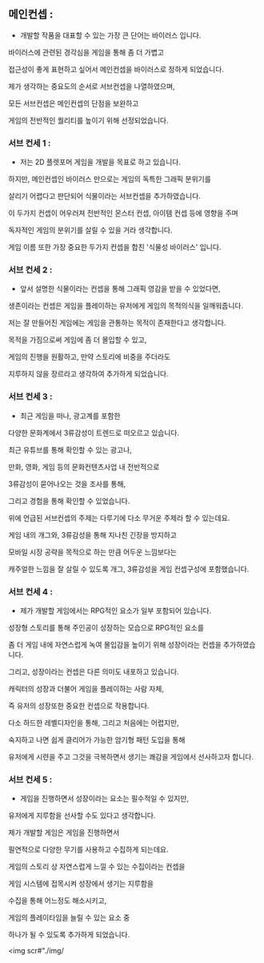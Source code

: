 ## 메인컨셉 : 
- 개발할 작품을 대표할 수 있는 가장 큰 단어는 바이러스 입니다.

바이러스에 관련된 경각심을 게임을 통해 좀 더 가볍고

접근성이 좋게 표현하고 싶어서 메인컨셉을 바이러스로 정하게 되었습니다.



제가 생각하는 중요도의 순서로 서브컨셉을 나열하였으며,

모든 서브컨셉은 메인컨셉의 단점을 보완하고 

게임의 전반적인 퀄리티를 높이기 위해 선정되었습니다.

### 서브 컨세 1 : 
- 저는 2D 플렛포머 게임을 개발을 목표로 하고 있습니다.

하지만, 메인컨셉인 바이러스 만으로는 게임의 독특한 그래픽 분위기를

살리기 어렵다고 판단되어 식물이라는 서브컨셉을 추가하였습니다.



이 두가지 컨셉이 어우러져 전반적인 몬스터 컨셉, 아이템 컨셉 등에 영향을 주며

독자적인 게임의 분위기를 살릴 수 있을 거라 생각합니다. 

게임 이름 또한 가장 중요한 두가지 컨셉을 합친 '식물성 바이러스' 입니다.

### 서브 컨세 2 : 
- 앞서 설명한 식물이라는 컨셉을 통해 그래픽 영감을 받을 수 있었다면,

생존이라는 컨셉은 게임을 플레이하는 유저에게 게임의 목적의식을 일깨워줍니다.

저는 잘 만들어진 게임에는 게임을 관통하는 목적이 존재한다고 생각합니다.



목적을 가짐으로써 게임에 좀 더 몰입할 수 있고,

게임의 진행을 원활하고, 만약 스토리에 비중을 주더라도 

지루하지 않을 장르라고 생각하여 추가하게 되었습니다.
### 서브 컨세 3 : 
- 최근 게임을 떠나, 광고계를 포함한 

다양한 문화계에서 3류감성이 트렌드로 떠오르고 있습니다. 

최근 유튜브를 통해 확인할 수 있는 광고나, 

만화, 영화, 게임 등의 문화컨텐츠사업 내 전반적으로 

3류감성이 묻어나오는 것을 조사를 통해, 

그리고 경험을 통해 확인할 수 있었습니다.



위에 언급된 서브컨셉의 주제는 다루기에 다소 무거운 주제라 할 수 있는데요.

게임 내의 개그와, 3류감성을 통해 지나친 긴장을 방지하고

모바일 시장 공략을 목적으로 하는 만큼 어두운 느낌보다는 

캐주얼한 느낌을 잘 살릴 수 있도록 개그, 3류감성을 게임 컨셉구성에 포함했습니다.

### 서브 컨세 4 : 
- 제가 개발할 게임에서는 RPG적인 요소가 일부 포함되어 있습니다.

성장형 스토리를 통해 주인공이 성장하는 모습으로 RPG적인 요소를

좀 더 게임 내에 자연스럽게 녹여 몰입감을 높이기 위해 성장이라는 컨셉을 추가하였습니다.



그리고, 성장이라는 컨셉은 다른 의미도 내포하고 있습니다.



캐릭터의 성장과 더불어 게임을 플레이하는 사람 자체,

즉 유저의 성장또한 중요한 컨셉으로 작용합니다.

다소 하드한 레벨디자인을 통해, 그리고 처음에는 어렵지만, 

숙지하고 나면 쉽게 클리어가 가능한 암기형 패턴 도입을 통해

유저에게 시련을 주고 그것을 극복하면서 생기는 쾌감을 게임에서 선사하고자 합니다.

### 서브 컨세 5 : 
- 게임을 진행하면서 성장이라는 요소는 필수적일 수 있지만,

유저에게 지루함을 선사할 수도 있다고 생각합니다.



제가 개발할 게임은 게임을 진행하면서 

필연적으로 다양한 무기를 사용하고 수집하게 되는데요.



게임의 스토리 상 자연스럽게 느낄 수 있는 수집이라는 컨셉을

게임 시스템에 접목시켜 성장에서 생기는 지루함을 

수집을 통해 어느정도 해소시키고,

게임의 플레이타임을 늘릴 수 있는 요소 중 

하나가 될 수 있도록 추가하게 되었습니다.




<img scr#"./img/
